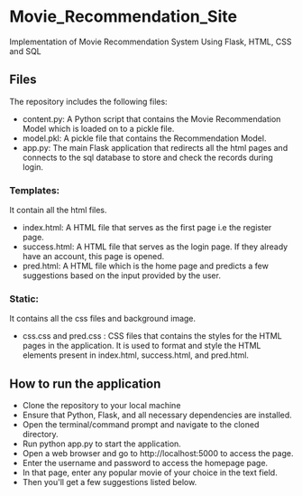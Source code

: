 # Movie_Recommendation_Site
Implementation of Movie Recommendation System Using Flask, HTML, CSS and SQL

## Files
The repository includes the following files:

* content.py: A Python script that contains the Movie Recommendation Model which is loaded on to a pickle file.
* model.pkl: A pickle file that contains the Recommendation Model.
* app.py: The main Flask application that redirects all the html pages and connects to the sql database to store and check the records during login.
### Templates:
It contain all the html files.
* index.html: A HTML file that serves as the first page i.e the register page.
* success.html: A HTML file that serves as the login page. If they already have an account, this page is opened.
* pred.html: A HTML file which is the home page and predicts a few suggestions based on the input provided by the user.
### Static:
It contains all the css files and background image.
   * css.css and pred.css : CSS files that contains the styles for the HTML pages in the application. It is used to format and style the HTML elements present in             index.html, success.html, and pred.html.


## How to run the application
* Clone the repository to your local machine
* Ensure that Python, Flask, and all necessary dependencies are installed.
* Open the terminal/command prompt and navigate to the cloned directory.
* Run python app.py to start the application.
* Open a web browser and go to http://localhost:5000 to access the page.
* Enter the username and password to access the homepage page.
* In that page, enter any popular movie of your choice in the text field.
* Then you'll get a few suggestions listed below.
